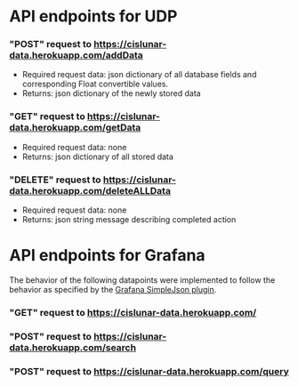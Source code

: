 # API endpoints for UDP 

### "POST" request to https://cislunar-data.herokuapp.com/addData
- Required request data: json dictionary of all database fields and corresponding Float convertible values.
- Returns: json dictionary of the newly stored data

### "GET" request to https://cislunar-data.herokuapp.com/getData
- Required request data: none
- Returns: json dictionary of all stored data

### "DELETE" request to https://cislunar-data.herokuapp.com/deleteALLData
- Required request data: none
- Returns: json string message describing completed action


# API endpoints for Grafana
The behavior of the following datapoints were implemented to follow the behavior as specified by the <a href = "https://grafana.com/grafana/plugins/grafana-simple-json-datasource/">Grafana SimpleJson plugin</a>.

### "GET" request to https://cislunar-data.herokuapp.com/
### "POST" request to https://cislunar-data.herokuapp.com/search
### "POST" request to https://cislunar-data.herokuapp.com/query
